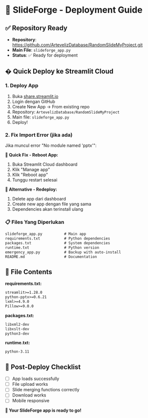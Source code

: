 # 🚀 SlideForge - Deployment Guide

## ✅ Repository Ready
- **Repository**: https://github.com/ArtevelizDatabase/RandomSlideMyProject.git
- **Main File**: `slideforge_app.py`
- **Status**: ✅ Ready for deployment

## � Quick Deploy ke Streamlit Cloud

### 1. Deploy App
1. Buka [share.streamlit.io](https://share.streamlit.io)
2. Login dengan GitHub
3. Create New App → From existing repo
4. Repository: `ArtevelizDatabase/RandomSlideMyProject`
5. Main file: `slideforge_app.py`
6. Deploy!

### 2. Fix Import Error (jika ada)
Jika muncul error "No module named 'pptx'":

**🚀 Quick Fix - Reboot App:**
1. Buka Streamlit Cloud dashboard
2. Klik "Manage app"
3. Klik "Reboot app"
4. Tunggu restart selesai

**🔧 Alternative - Redeploy:**
1. Delete app dari dashboard
2. Create new app dengan file yang sama
3. Dependencies akan terinstall ulang

### 📋 Files Yang Diperlukan
```txt
slideforge_app.py          # Main app
requirements.txt           # Python dependencies  
packages.txt               # System dependencies
runtime.txt                # Python version
emergency_app.py           # Backup with auto-install
README.md                  # Documentation
```

## 🔧 File Contents

**requirements.txt:**
```txt
streamlit>=1.28.0
python-pptx>=0.6.21
lxml>=4.9.0
Pillow>=9.0.0
```

**packages.txt:**
```txt
libxml2-dev
libxslt-dev
python3-dev
```

**runtime.txt:**
```txt
python-3.11
```

## 🎯 Post-Deploy Checklist
- [ ] App loads successfully
- [ ] File upload works
- [ ] Slide merging functions correctly
- [ ] Download works
- [ ] Mobile responsive

**🚀 Your SlideForge app is ready to go!**

